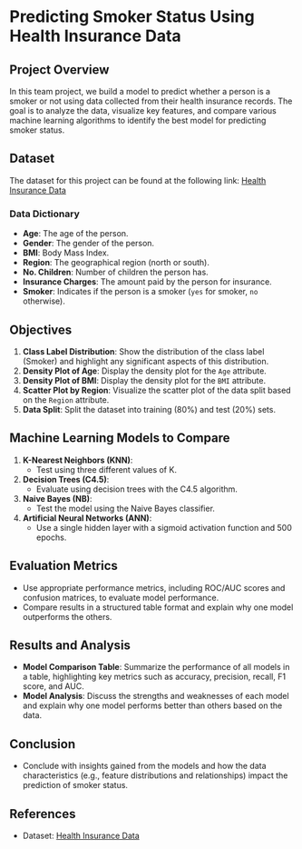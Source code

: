 # Predicting Smoker Status Using Health Insurance Data

## Project Overview
In this team project, we build a model to predict whether a person is a smoker or not using data collected from their health insurance records. The goal is to analyze the data, visualize key features, and compare various machine learning algorithms to identify the best model for predicting smoker status.

## Dataset
The dataset for this project can be found at the following link:
[Health Insurance Data](https://www.dropbox.com/scl/fi/8et6xuwh9luvfg03hhji3/Data.csv?rlkey=10s6tu2sgw5z3ft43qk3wey79&dl=0)

### Data Dictionary
- **Age**: The age of the person.
- **Gender**: The gender of the person.
- **BMI**: Body Mass Index.
- **Region**: The geographical region (north or south).
- **No. Children**: Number of children the person has.
- **Insurance Charges**: The amount paid by the person for insurance.
- **Smoker**: Indicates if the person is a smoker (`yes` for smoker, `no` otherwise).

## Objectives
1. **Class Label Distribution**: Show the distribution of the class label (Smoker) and highlight any significant aspects of this distribution.
2. **Density Plot of Age**: Display the density plot for the `Age` attribute.
3. **Density Plot of BMI**: Display the density plot for the `BMI` attribute.
4. **Scatter Plot by Region**: Visualize the scatter plot of the data split based on the `Region` attribute.
5. **Data Split**: Split the dataset into training (80%) and test (20%) sets.

## Machine Learning Models to Compare
1. **K-Nearest Neighbors (KNN)**:
   - Test using three different values of K.
2. **Decision Trees (C4.5)**:
   - Evaluate using decision trees with the C4.5 algorithm.
3. **Naive Bayes (NB)**:
   - Test the model using the Naive Bayes classifier.
4. **Artificial Neural Networks (ANN)**:
   - Use a single hidden layer with a sigmoid activation function and 500 epochs.

## Evaluation Metrics
- Use appropriate performance metrics, including ROC/AUC scores and confusion matrices, to evaluate model performance.
- Compare results in a structured table format and explain why one model outperforms the others.

## Results and Analysis
- **Model Comparison Table**: Summarize the performance of all models in a table, highlighting key metrics such as accuracy, precision, recall, F1 score, and AUC.
- **Model Analysis**: Discuss the strengths and weaknesses of each model and explain why one model performs better than others based on the data.

## Conclusion
- Conclude with insights gained from the models and how the data characteristics (e.g., feature distributions and relationships) impact the prediction of smoker status.

## References
- Dataset: [Health Insurance Data](https://www.dropbox.com/scl/fi/8et6xuwh9luvfg03hhji3/Data.csv?rlkey=10s6tu2sgw5z3ft43qk3wey79&dl=0)
